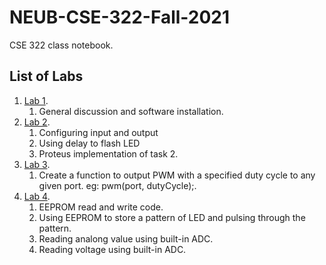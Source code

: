# NEUB-CSE-322-Fall-2021
CSE 322 class notebook.
## List of Labs
1. [Lab 1](https://github.com/shparvez001/NEUB-CSE-322-Fall-2021/tree/main/Lab%201.md).
	1. General discussion and software installation.
2. [Lab 2](https://github.com/shparvez001/NEUB-CSE-322-Fall-2021/tree/main/Lab%202.md).
	1. Configuring input and output
	2. Using delay to flash LED
	3. Proteus implementation of task 2.	
3. [Lab 3](https://github.com/shparvez001/NEUB-CSE-322-Fall-2021/tree/main/Lab%203.md).
	1. Create a function to output PWM with a specified duty cycle to any given port. eg: pwm(port, dutyCycle);.
4. [Lab 4](https://github.com/shparvez001/NEUB-CSE-322-Fall-2021/tree/main/Lab%204.md).
	1. EEPROM read and write code.
	2. Using EEPROM to store a pattern of LED and pulsing through the pattern.
	3. Reading analong value using built-in ADC.
	4. Reading voltage using built-in ADC.
